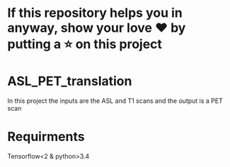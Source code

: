 # If this repository helps you in anyway, show your love :heart: by putting a :star: on this project 
# ASL_PET_translation

In this project the inputs are the ASL and T1 scans and the output is a PET scan

# Requirments

Tensorflow<2 & python>3.4
